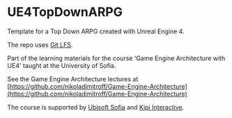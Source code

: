 # UE4TopDownARPG
Template for a Top Down ARPG created with Unreal Engine 4.
 
The repo uses [Git LFS](https://git-lfs.github.com/).

Part of the learning materials for the course 'Game Engine Architecture with UE4' taught at the University of Sofia.

See the Game Engine Architecture lectures at
[https://github.com/nikoladimitroff/Game-Engine-Architecture](https://github.com/nikoladimitroff/Game-Engine-Architecture)

The course is supported by [Ubisoft Sofia](https://ubisoft.com) and [Kipi Interactive](http://www.kipiinteractive.com/).
